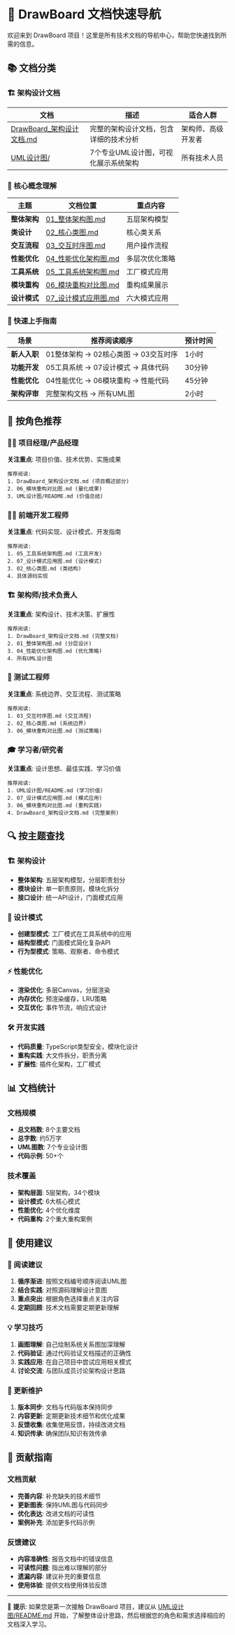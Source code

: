 # 🧭 DrawBoard 文档快速导航

欢迎来到 DrawBoard 项目！这里是所有技术文档的导航中心，帮助您快速找到所需的信息。

## 📚 文档分类

### 🏗️ 架构设计文档
| 文档 | 描述 | 适合人群 |
|------|------|----------|
| [DrawBoard_架构设计文档.md](./DrawBoard_架构设计文档.md) | 完整的架构设计文档，包含详细的技术分析 | 架构师、高级开发者 |
| [UML设计图/](./UML设计图/) | 7个专业UML设计图，可视化展示系统架构 | 所有技术人员 |

### 🎯 核心概念理解
| 主题 | 文档位置 | 重点内容 |
|------|----------|----------|
| **整体架构** | [01_整体架构图.md](./UML设计图/01_整体架构图.md) | 五层架构模型 |
| **类设计** | [02_核心类图.md](./UML设计图/02_核心类图.md) | 核心类关系 |
| **交互流程** | [03_交互时序图.md](./UML设计图/03_交互时序图.md) | 用户操作流程 |
| **性能优化** | [04_性能优化架构图.md](./UML设计图/04_性能优化架构图.md) | 多层次优化策略 |
| **工具系统** | [05_工具系统架构图.md](./UML设计图/05_工具系统架构图.md) | 工厂模式应用 |
| **模块重构** | [06_模块重构对比图.md](./UML设计图/06_模块重构对比图.md) | 重构成果展示 |
| **设计模式** | [07_设计模式应用图.md](./UML设计图/07_设计模式应用图.md) | 六大模式应用 |

### 🚀 快速上手指南
| 场景 | 推荐阅读顺序 | 预计时间 |
|------|-------------|----------|
| **新人入职** | 01整体架构 → 02核心类图 → 03交互时序 | 1小时 |
| **功能开发** | 05工具系统 → 07设计模式 → 具体代码 | 30分钟 |
| **性能优化** | 04性能优化 → 06模块重构 → 性能代码 | 45分钟 |
| **架构评审** | 完整架构文档 → 所有UML图 | 2小时 |

## 🎯 按角色推荐

### 👨‍💼 项目经理/产品经理
**关注重点**: 项目价值、技术优势、实施成果
```
推荐阅读:
1. DrawBoard_架构设计文档.md (项目概述部分)
2. 06_模块重构对比图.md (量化成果)
3. UML设计图/README.md (价值总结)
```

### 👨‍💻 前端开发工程师
**关注重点**: 代码实现、设计模式、开发指南
```
推荐阅读:
1. 05_工具系统架构图.md (工具开发)
2. 07_设计模式应用图.md (设计模式)
3. 02_核心类图.md (类结构)
4. 具体源码实现
```

### 🏗️ 架构师/技术负责人
**关注重点**: 架构设计、技术决策、扩展性
```
推荐阅读:
1. DrawBoard_架构设计文档.md (完整文档)
2. 01_整体架构图.md (分层设计)
3. 04_性能优化架构图.md (优化策略)
4. 所有UML设计图
```

### 🧪 测试工程师
**关注重点**: 系统边界、交互流程、测试策略
```
推荐阅读:
1. 03_交互时序图.md (交互流程)
2. 02_核心类图.md (系统边界)
3. 06_模块重构对比图.md (测试策略)
```

### 🎓 学习者/研究者
**关注重点**: 设计思想、最佳实践、学习价值
```
推荐阅读:
1. UML设计图/README.md (学习价值)
2. 07_设计模式应用图.md (模式应用)
3. 06_模块重构对比图.md (重构实践)
4. DrawBoard_架构设计文档.md (完整案例)
```

## 🔍 按主题查找

### 🏗️ 架构设计
- **整体架构**: 五层架构模型，分层职责划分
- **模块设计**: 单一职责原则，模块化拆分
- **接口设计**: 统一API设计，门面模式应用

### 🎨 设计模式
- **创建型模式**: 工厂模式在工具系统中的应用
- **结构型模式**: 门面模式简化复杂API
- **行为型模式**: 策略、观察者、命令模式

### ⚡ 性能优化
- **渲染优化**: 多层Canvas，分层渲染
- **内存优化**: 预渲染缓存，LRU策略
- **交互优化**: 事件节流，响应式设计

### 🛠️ 开发实践
- **代码质量**: TypeScript类型安全，模块化设计
- **重构实践**: 大文件拆分，职责分离
- **扩展性**: 插件化架构，工厂模式

## 📊 文档统计

### 文档规模
- **总文档数**: 8个主要文档
- **总字数**: 约5万字
- **UML图数**: 7个专业设计图
- **代码示例**: 50+个

### 技术覆盖
- **架构层面**: 5层架构，34个模块
- **设计模式**: 6大核心模式
- **性能优化**: 4个优化维度
- **代码重构**: 2个重大重构案例

## 🎯 使用建议

### 📖 阅读建议
1. **循序渐进**: 按照文档编号顺序阅读UML图
2. **结合实践**: 对照源码理解设计意图
3. **重点突出**: 根据角色选择重点关注内容
4. **定期回顾**: 技术文档需要定期更新理解

### 💡 学习技巧
1. **画图理解**: 自己绘制系统关系图加深理解
2. **代码验证**: 通过代码验证文档描述的正确性
3. **实践应用**: 在自己项目中尝试应用相关模式
4. **讨论交流**: 与团队成员讨论架构设计思路

### 🔄 更新维护
1. **版本同步**: 文档与代码版本保持同步
2. **内容更新**: 定期更新技术细节和优化成果
3. **反馈收集**: 收集使用反馈，持续改进文档
4. **知识传承**: 确保团队知识有效传承

## 🤝 贡献指南

### 文档贡献
- **完善内容**: 补充缺失的技术细节
- **更新图表**: 保持UML图与代码同步  
- **优化表达**: 改进文档的可读性
- **案例补充**: 添加更多代码示例

### 反馈建议
- **内容准确性**: 报告文档中的错误信息
- **可读性问题**: 指出难以理解的部分
- **遗漏内容**: 建议补充的重要信息
- **使用体验**: 提供文档使用体验反馈

---

📝 **提示**: 如果您是第一次接触 DrawBoard 项目，建议从 [UML设计图/README.md](./UML设计图/README.md) 开始，了解整体设计思路，然后根据您的角色和需求选择相应的文档深入学习。 